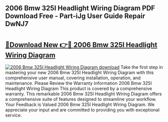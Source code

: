 ## 2006 Bmw 325I Headlight Wiring Diagram PDF Download Free - Part-iJg User Guide Repair DwNJ7

# <h2><a href="http://dflexz.blite.top/?on=2006+Bmw+325I+Headlight+Wiring+Diagram">🔗Download New 👉🔴 2006 Bmw 325I Headlight Wiring Diagram</a></h2>

[![2006 Bmw 325I Headlight Wiring Diagram download](https://i.imgur.com/lujVjoI.png)](http://dflexz.blite.top/?on=2006+Bmw+325I+Headlight+Wiring+Diagram)
Take the first step in mastering your new 2006 Bmw 325I Headlight Wiring Diagram with this comprehensive user manual, covering installation, operation, and maintenance. Please Review the Warranty Information 2006 Bmw 325I Headlight Wiring Diagram This product is covered by a comprehensive warranty. This remarkable 2006 Bmw 325I Headlight Wiring Diagram offers a comprehensive suite of features designed to streamline your workflow. Your Feedback is Valued 2006 Bmw 325I Headlight Wiring Diagram. We appreciate your input and are committed to providing you with exceptional service.
